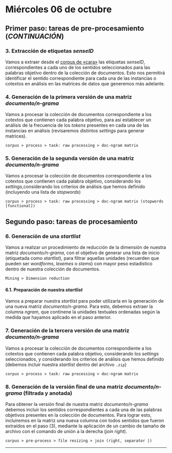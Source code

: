 # Miércoles 06 de octubre

## Primer paso: tareas de pre-procesamiento (_CONTINUACIÓN_)

### 3. Extracción de etiquetas _senseID_

Vamos a extraer desde el <a href="https://github.com/fredyrodrigors/damien-mpgi/blob/main/cara-data/cara-corpus.txt">corpus de «cara»</a> las etiquetas _senseID_, correspondientes a cada uno de los sentidos seleccionados para las palabras objetivo dentro de la colección de documentos. Esto nos permitirá identificar el sentido correspondiente para cada una de las instancias o cotextos en análisis en las matrices de datos que generemos más adelante. 

### 4. Generación de la primera versión de una matriz *documento/n-grama*

Vamos a procesar la colección de documentos correspondiente a los cotextos que contienen cada palabra objetivo, para así establecer un análisis de la frecuencia de  los _tokens_ presentes en cada una de las instancias en análisis (revisaremos distintos _settings_ para generar matrices).
````
corpus > process > task: raw processing > doc-ngram matrix 
````

### 5. Generación de la segunda versión de una matriz *documento/n-grama*

Vamos a procesar la colección de documentos correspondiente a los cotextos que contienen cada palabra objetivo, considerando los _settings_,considerando los criterios de análisis que hemos definido (incluyendo una lista de _stopwords_)
````
corpus > process > task: raw processing > doc-ngram matrix (stopwords [functional])
````

## Segundo paso: tareas de procesamiento

### 6. Generación de una _startlist_
Vamos a realizar un procedimiento de reducción de la dimensión de nuestra matriz _documento/n-grama_, con el objetivo de generar una lista de inicio (etiquetada como _startlist_), para filtrar aquellas unidades (recuerden que pueden ser _wordforms_, _lexemes_ o _stems_) con mayor peso estadístico dentro de nuestra colección de documentos. 
````
Mining > Dimension reduction
````

#### 6.1. Preparación de nuestra _startlist_
Vamos a preparar nuestra _startlist_ para poder utilizarla en la generación de una nueva matriz _documento/n-grama_. Para esto, debemos extraer la columna _ngram_, que continene la unidades textuales ordenadas según la medida que hayamos aplicado en el paso anterior. 


### 7. Generación de la tercera versión de una matriz _documento/n-grama_

Vamos a procesar la colección de documentos correspondiente a los cotextos que contienen cada palabra objetivo, considerando los _settings_ seleccionados, y considerando los criterios de análisis que hemos definido (debemos incluir nuestra _startlist_ dentro del archivo `.zip`)
````
corpus > process > task: raw processing > doc-ngram matrix 
````

### 8. Generación de la versión final de una matriz _documento/n-grama_ (filtrada y anotada)

Para obtener la versión final de nuestra matriz _documento/n-grama_ debemos incluir los sentidos correspondientes a cada una de las palabras objetivos presentes en la colección de documentos. Para lograr esto, incluiremos en la matriz una nueva columna con todos sentidos que fueron extraídos en el paso (3), mediante la aplicación de un cambio de tamaño de archivo con el comando de unión a la derecha (_join right_).
````
corpus > pre-process > file resizing > join (right, separator |)
````

----
